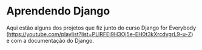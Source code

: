 # Aprendendo Django
Aqui estão alguns dos projetos que fiz junto do curso Django for Everybody (https://youtube.com/playlist?list=PLlRFEj9H3Oj5e-EH0t3kXrcdygrL9-u-Z) e com a documentação do Django.
